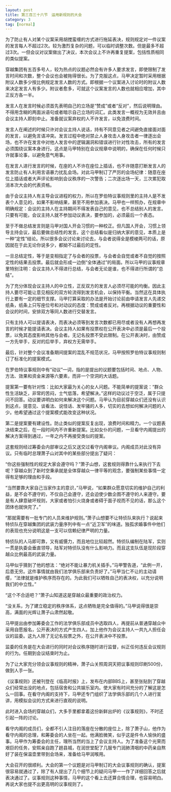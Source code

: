 ```yaml
---
layout: post
title: 第三百三十六节　运用新规则的大会
category: 3
tag: [normal]
---
```


为了防止有人对某个议案采用胡搅蛮缠的方式进行拖延表决，规则规定对一件议案的发言每人不超过2次。较为激烈复杂的问题，可以临时调整次数。但是最多不超过3次。一但会议对议案做出了决议，本次会议上不许再重复提案，包括性质相同的类似提案。

穿越集团有五百多号人，较为热点的议题必然会有许多人要求发言，即使限制了发言时间和次数，整个会议也会被拖得很长。为了克服这点，马甲决定暂时采用根据附议人数多少按比例规定发言人数的方式。即根据一个议案进入讨论时的附议人数来决定发言人有多少。附议者愈多，可就这个议案发言的人数也就相应增加，其中正反方各一半。

发言人在发言时候必须首先表明自己的立场是“赞成”或者“反对”，然后说明理由。不得用含糊的两面派语句或者暗示自己立场的词汇。此类发言一概视为无效并且由会议主持人即刻中止。准备就议案弃权的人不许发言，以免浪费时间。

发言人在阐述的时候只许对会议主持人说话，持有不同意见者之间避免直接面对面的发言，以避免言语冲突。发言过程中绝对禁止人身攻击人身攻击者一律逐出会场，也不许在发言中对他人发言中的逻辑漏洞和错误进行针对性攻击，所有的发言必须围绕议案本身进行。这点是马甲特别在会议规章中说明的，确保在任何时候只许就事论事，以避免意气用事。

在发言人进行发言的时候，在座的人不许在座位上插话，也不许随意打断发言人的发言防止有人利用言语暴力扰乱会场。对此马甲制订了严厉的会场纪律：随意在座位上插话或者大声评论影响到会议秩序的一次警告；二次逐出场一天，三次累犯取消本次大会的代表资格。

由于会议主持人有主导会议进程的权力，所以在罗伯特议事规则里的主持人是不发表个人意见的，如果不影响结果，甚至不用参加表决。马甲也一样照办，在规章中明确规定：会议的主持人在主持期间不得发表自己的意见，也不总结别人的发言。只要有可能，会议主持人就不参加动议表决，要参加的，必须最后一个表态。

至于不做总结发言则是马甲对国人开会习惯的一种校正。但凡国人开会，习惯上领导主持会议，最后要做总结性的发言。这个总结看似是归纳大家的意见，本质上是一种“定性”结论。所以很多会议讨论来讨论去，与会者说得全是模棱两可的话，原因就在于此无论你说多少，都拗不过最后的定性。

一旦总结定性，等于是变相指定了与会者的投票，与会者会自觉或者不自觉的按照定性的结果去投票。最后就会形成一边倒“全体通过”的局面。所以马甲的议事规章里特别注明：会议主持人不得进行总结，与会者无论是谁，也不得进行所谓的“总结”。

为了充分体现会议主持人的中立性，正反双方的发言人必须尽可能的均衡。因此主持人要尽可能让意见相反的双方轮流得到发言机会，以保持平衡。当然这在具体执行上要有一定的细节支撑。马甲打算采取的办法是开始讨论前由申请发言人先递交纸条，纸条上只写座位号和对动议的态度：赞成或者反对。再根据动议的重要性和会议的时间，安排双方等同人数进行交替发言。

只有主持人可以提请表决，而表决必须等到发言次数都已用尽或者没有人再想再发言的时候才能提请表决。会议主持人如果有投票权在公开表决中必须是最后一个投票，以免其态度影响其他与会者。无记名投票不受此限制。在公开表决时，由赞成一方先举手，反对的后举手，弃权方无需举手。

最后，针对整个会议准备期间提案的混乱不规范状况，马甲按照罗伯特议事规则制订了标准化的提案模式。

在罗伯特议事规则中有“动议”一词，指的是提出的议题要包括时间、地点、人物、方法、效果和资金来源等六要素，而非一个空洞的大话题。

提案第一要有针对性：比如大家最为关心的女人问题。不能简单的提案说：“群众性生活缺乏，非常的苦闷，士气低落，希望解决。”这样的动议过于空泛，属于只提问不回答。动议要讲明白如何来解决这个问题。马甲认为目前穿越众们还没有认识到这点，提意见、谈看法、说怪话、发牢骚的人多，切实的去想如何解决问题的人少。他希望通过这个提案模式能改变这种状况。

第二是提案要有建设性。防止类似的提案反复出现，浪费时间和精力。一个议题表决结束之后，在一段时间内不许重新提案。比如女仆的问题，一旦看守内阁提出的解决方案得到通过，一年之内不再接受类似的提案。

这套规则经过筹委会内部审议之后又送交过看守内阁审议。内阁成员对此没有异议。只有临时总理萧子山对其中的某些部分提出了疑问：

“你这些强制性的规定大家会遵守吗？”萧子山想，这套规则得靠什么来执行下去呢？穿越众到了新时空秉承就是全体穿越众一律平等的观念，要强制某些事情一定得有足够的理由和手段。

“当然要靠大家自己当家作主的意识，”马甲说，“如果群众愿意切实的维护自己的利益，是不会不遵守的，不仅自己会遵守，还会迫使少数企图不遵守的人来遵守。要是有人肆意破坏规则，大家或者怕引火烧身或者碍于面子视而不见的话，那么这个团体也就快完了。”

“那就需要有一批专门的人员来维护规则。”萧子山想要不让特侦队来执行？说起来特侦队在穿越集团的武装力量序列中有一点“近卫军”的味道。独孤求婚事件中他们的表现也充分说明这是一支可以信赖纪律严明的力量。

特侦队的人马即可靠，又有威慑力，而且地位比较超然。特侦队编制在陆军，实则一贯是执委会垂直领导，陆军对特侦队没有什么影响力。而且这支队伍是现阶段穿越众比例最高的武装力量。

马甲似乎猜到了他的想法：“绝对不能让暴力机关插手。”马甲警告道，“此例一开，后患无穷。这件事情就由我们法学俱乐部来负责好了。”马甲当仁不让的主动请缨，“法律就是维护秩序而存在的。为此我们可以牺牲自己的表决权，以充分说明我们的中立性。”

“这个不合适吧？”萧子山知道这是穿越众最重要的政治权力。

“没关系，为了建立稳定的秩序体系，这点牺牲是完全值得的。”马甲说得很是崇高，满面的光辉让萧子山肃然起敬。

马甲提出由参加筹委会工作的法学俱乐部成员中选取四人，再提前从普通穿越众中采用自愿报名，公开表决的方式产生四人。加上他作为会议主持人一共九人担任会议的监委。这九人除了无记名投票之外，在公开表决中不投票。

监委的任务是在大会进行的同时对会议秩序随时进行监督，纠正任何违反会议规则的行为。任期到会议结束时为止。

为了让大家充分领会议事规则的精神，萧子山关照周洞天把议事规则印刷500份，做到人手一张。

《议事规则》还被刊登在《临高时报》上，发布在内部BBS上，甚至张贴到了穿越众们经常出没的地点，包括宿舍和公共娱乐室内。使大家有时间充分的了解这是怎么一回事。在看守内阁的支持下，马甲还专门组织了法学俱乐部的几个人进行宣讲，用模拟会议的方式来进行直观的说明。

此时进入会场的穿越众们，大多手里都拿着这份新鲜出炉的《议事规则》，不时还引起一阵的讨论。

看守内阁的成员们，全都不引人注目的落座在分散的座位上，除了萧子山，他作为看守内阁的总理，和筹委会的人坐在一起。他满脸微笑，似乎这是件令人愉快的盛事。马甲作为筹委会的主任，理所当然的当上了会议主持人。为了准备这个光荣而艰巨的任务，安熙亲自跑了趟县城，在润世堂配了几服专门润肺清咽的中药亲自熬好了装在保温壶里带到会场来，准备给马甲润喉用。

大会召开的很顺利。大会的第一个议题是对马甲制订的大会议事规则的确认，提案很容易就通过了，除了有人提出了几个细节上的疑问马甲一一作了详细回答之后就表决通过了。议事规则这种事情，马甲的这个看上去还算合情合理，也容易明白。再说大家也提不出更高明的议事规则了。